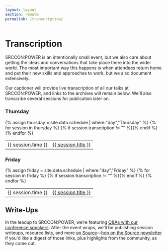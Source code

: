 ```yaml
---
layout: layout
section: remote
permalink: /transcription/
---
```


# Transcription

SRCCON:POWER is an intentionally small event, but we also care about getting the ideas and conversations that take place there into the wider world. The most important way this happens is when attendees return home and put their new skills and approaches to work, but we also document extensively.

Our captioner will provide live transcription of all our talks at SRCCON:POWER, and links to the archives will remain below. We'll also transcribe several sessions for publication later on.

<div>
    <h3>Thursday</h3>
    <table>{% assign thursday = site.data.schedule | where:"day","Thursday" %}
{% for session in thursday %}
        {% if session.transcription != "" %}<tr><td>{{ session.time }}</td><td><a href="/transcripts/SRCCONPOWER2018-{{ session.id }}">{{ session.title }}</a></td></tr>{% endif %}
{% endfor %}
    </table>
</div>

<div>
    <h3>Friday</h3>
    <table>{% assign friday = site.data.schedule | where:"day","Friday" %}
{% for session in friday %}
        {% if session.transcription != "" %}<tr><td>{{ session.time }}</td><td><a href="/transcripts/SRCCONPOWER2018-{{ session.id }}">{{ session.title }}</a></td></tr>{% endif %}
{% endfor %}
    </table>
</div>

## Write-Ups

In the leadup to SRCCON:POWER, we’re featuring [Q&As with our conference speakers](https://source.opennews.org/). After the event wraps, we'll be publishing session writeups, resource lists, and more [on Source](https://source.opennews.org)—[hop on the Source newsletter](https://opennews.us5.list-manage.com/subscribe?u=71c95e9a43708843d2fdc1f09&id=996e9290cc) if you'd like a digest of those links, plus highlights from the community, as they come out.
